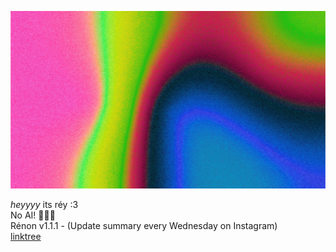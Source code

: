<head>
  <link rel="stylesheet" href="Style.css">
  <style>
    @import url('https://fonts.googleapis.com/css2?family=Barlow:ital,wght@0,100;0,200;0,300;0,400;0,500;0,600;0,700;0,800;0,900;1,100;1,200;1,300;1,400;1,500;1,600;1,700;1,800;1,900&display=swap');
.barlow-thin {
  font-family: "Barlow", serif;
  font-weight: 100;
  font-style: normal;
}

.barlow-extralight {
  font-family: "Barlow", serif;
  font-weight: 200;
  font-style: normal;
}

.barlow-light {
  font-family: "Barlow", serif;
  font-weight: 300;
  font-style: normal;
}

.barlow-regular {
  font-family: "Barlow", serif;
  font-weight: 400;
  font-style: normal;
}

.barlow-medium {
  font-family: "Barlow", serif;
  font-weight: 500;
  font-style: normal;
}

.barlow-semibold {
  font-family: "Barlow", serif;
  font-weight: 600;
  font-style: normal;
}

.barlow-bold {
  font-family: "Barlow", serif;
  font-weight: 700;
  font-style: normal;
}

.barlow-extrabold {
  font-family: "Barlow", serif;
  font-weight: 800;
  font-style: normal;
}

.barlow-black {
  font-family: "Barlow", serif;
  font-weight: 900;
  font-style: normal;
}

.barlow-thin-italic {
  font-family: "Barlow", serif;
  font-weight: 100;
  font-style: italic;
}

.barlow-extralight-italic {
  font-family: "Barlow", serif;
  font-weight: 200;
  font-style: italic;
}

.barlow-light-italic {
  font-family: "Barlow", serif;
  font-weight: 300;
  font-style: italic;
}

.barlow-regular-italic {
  font-family: "Barlow", serif;
  font-weight: 400;
  font-style: italic;
}

.barlow-medium-italic {
  font-family: "Barlow", serif;
  font-weight: 500;
  font-style: italic;
}

.barlow-semibold-italic {
  font-family: "Barlow", serif;
  font-weight: 600;
  font-style: italic;
}

.barlow-bold-italic {
  font-family: "Barlow", serif;
  font-weight: 700;
  font-style: italic;
}

.barlow-extrabold-italic {
  font-family: "Barlow", serif;
  font-weight: 800;
  font-style: italic;
}

.barlow-black-italic {
  font-family: "Barlow", serif;
  font-weight: 900;
  font-style: italic;
}

img {
  border-radius: 16;
}
  </style>
</head>
<body>
<img src="Business Card Background.png"/>
<p class="barlow-regular">
  <i class="barlow-regular-italic">heyyyy</i> its réy :3
  <br/>
  No AI! 🙅🏾‍♂️
  <br/>
  Rénon v1.1.1 - (Update summary every Wednesday on Instagram)
  <br/>
  <a href="https://linktr.ee/anon5321" target="_blank">linktree</a>
</p>
</body>

<!---
anon5321/anon5321 is a ✨ special ✨ repository because its `README.md` (this file) appears on your GitHub profile.
You can click the Preview link to take a look at your changes.
--->
